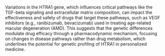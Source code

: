 Variations in the HTRA1 gene, which influences critical pathways like the TGF-beta signaling and extracellular matrix composition, can impact the effectiveness and safety of drugs that target these pathways, such as VEGF inhibitors (e.g., ranibizumab, bevacizumab) used in treating age-related macular degeneration (AMD). This suggests that the genetic differences modulate drug efficacy through a pharmacodynamic mechanism, focusing on changes in disease pathways rather than drug metabolism, which underlines the potential for genetic profiling of HTRA1 in personalized medicine.